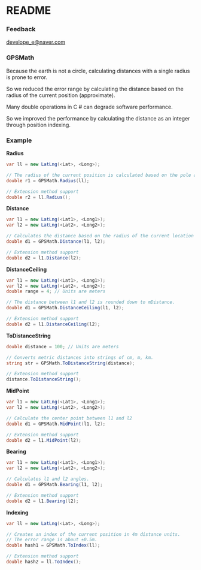 # README

### Feedback ###
develope_e@naver.com


### GPSMath ###
Because the earth is not a circle, calculating distances with a single radius is prone to error.

So we reduced the error range by calculating the distance based on the radius of the current position (approximate).

Many double operations in C # can degrade software performance. 

So we improved the performance by calculating the distance as an integer through position indexing.

### Example ###

**Radius**
```cs
var ll = new LatLng(<Lat>, <Long>);

// The radius of the current position is calculated based on the pole and the equator.
double r1 = GPSMath.Radius(ll);

// Extension method support
double r2 = ll.Radius();
```

**Distance**
```cs
var l1 = new LatLng(<Lat1>, <Long1>);
var l2 = new LatLng(<Lat2>, <Long2>);

// Calculates the distance based on the radius of the current location using latitude
double d1 = GPSMath.Distance(l1, l2);

// Extension method support
double d2 = l1.Distance(l2);
```

**DistanceCeiling**
```cs
var l1 = new LatLng(<Lat1>, <Long1>);
var l2 = new LatLng(<Lat2>, <Long2>);
double range = 4; // Units are meters

// The distance between l1 and l2 is rounded down to mDistance.
double d1 = GPSMath.DistanceCeiling(l1, l2);

// Extension method support
double d2 = l1.DistanceCeiling(l2);
```

**ToDistanceString**
```cs
double distance = 100; // Units are meters

// Converts metric distances into strings of cm, m, km.
string str = GPSMath.ToDistanceString(distance);

// Extension method support
distance.ToDistanceString();
```

**MidPoint**
```cs
var l1 = new LatLng(<Lat1>, <Long1>);
var l2 = new LatLng(<Lat2>, <Long2>);

// Calculate the center point between l1 and l2
double d1 = GPSMath.MidPoint(l1, l2);

// Extension method support
double d2 = l1.MidPoint(l2);
```

**Bearing**
```cs
var l1 = new LatLng(<Lat1>, <Long1>);
var l2 = new LatLng(<Lat2>, <Long2>);

// Calculates l1 and l2 angles.
double d1 = GPSMath.Bearing(l1, l2);

// Extension method support
double d2 = l1.Bearing(l2);
```

**Indexing**
```cs
var ll = new LatLng(<Lat>, <Long>);

// Creates an index of the current position in 4m distance units.
// The error range is about ±0.5m.
double hash1 = GPSMath.ToIndex(ll);

// Extension method support
double hash2 = ll.ToIndex();
```
